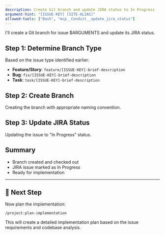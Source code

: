 ```yaml
---
description: Create Git branch and update JIRA status to In Progress
argument-hint: "[ISSUE-KEY] [SITE-ALIAS]"
allowed-tools: ["Bash", "mcp__Conduit__update_jira_status"]
---
```


I'll create a Git branch for issue $ARGUMENTS and update its JIRA status.

## Step 1: Determine Branch Type
Based on the issue type identified earlier:
- **Feature/Story**: `feature/[ISSUE-KEY]-brief-description`
- **Bug**: `fix/[ISSUE-KEY]-brief-description`  
- **Task**: `task/[ISSUE-KEY]-brief-description`

## Step 2: Create Branch
Creating the branch with appropriate naming convention.

## Step 3: Update JIRA Status
Updating the issue to "In Progress" status.

## Summary
- Branch created and checked out
- JIRA issue marked as In Progress
- Ready for implementation

---

## 🚀 Next Step
Now plan the implementation:
```
/project:plan-implementation
```
This will create a detailed implementation plan based on the issue requirements and codebase analysis.